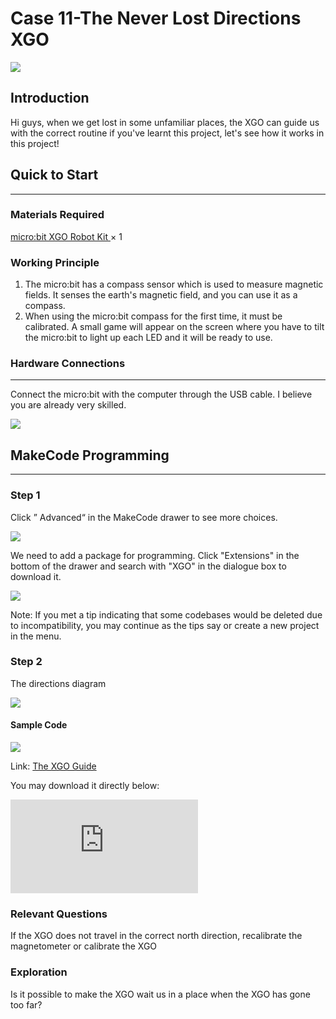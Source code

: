 # Case 11-The Never Lost Directions XGO



![](./images/3.png)



## Introduction
Hi guys, when we get lost in some unfamiliar places, the XGO can guide us with the correct routine if you've learnt this project, let's see how it works in this project!



## Quick to Start

---

### Materials Required

[micro:bit XGO Robot Kit ](https://shop.elecfreaks.com/products/elecfreaks-micro-bit-xgo-robot-kit?_pos=1&_sid=c796ff3f3&_ss=r) × 1

### Working Principle

1. The micro:bit has a compass sensor which is used to measure magnetic fields. It senses the earth's magnetic field, and you can use it as a compass.
2. When using the micro:bit compass for the first time, it must be calibrated. A small game will appear on the screen where you have to tilt the micro:bit to light up each LED and it will be ready to use.

### Hardware Connections

---

Connect the micro:bit with the computer through the USB cable. I believe you are already very skilled.

![](./images/microbit-xgo-robot-kit-22.png)

## MakeCode  Programming

---

### Step 1

Click ” Advanced“ in the MakeCode drawer to see more choices.

![](./images/microbit-xgo-robot-kit-10.png)

We need to add a package for programming. Click "Extensions" in the bottom of the drawer and search with "XGO" in the dialogue box to download it.

![](./images/microbit-xgo-robot-kit-11.png)

Note: If you met a tip indicating that some codebases would be deleted due to incompatibility, you may continue as the tips say or create a new project in the menu.

### Step 2

The directions diagram

![](./images/xgo-11-1.png)

#### Sample Code



![](./images/xgo-11-2.png)

Link: [The XGO Guide](https://makecode.microbit.org/_YYDh669TLXfp)


You may download it directly below:

<div
    style={{
        position: 'relative',
        paddingBottom: '60%',
        overflow: 'hidden',
    }}
>
    <iframe
        src="https://makecode.microbit.org/_V4YJ2i9LkYoi"
        frameborder="0"
        sandbox="allow-popups allow-forms allow-scripts allow-same-origin"
        style={{
            position: 'absolute',
            width: '100%',
            height: '100%',
        }}
    />
</div>

### Projects Display

<iframe width="560" height="315" src="https://www.youtube.com/embed/5N7HXAw3j44" title="YouTube video player" frameborder="0" allow="accelerometer; autoplay; clipboard-write; encrypted-media; gyroscope; picture-in-picture" allowfullscreen></iframe>

### Relevant Questions

If the XGO does not travel in the correct north direction, recalibrate the magnetometer or calibrate the XGO

### Exploration

Is it possible to make the XGO wait us in a place when the XGO has gone too far?

